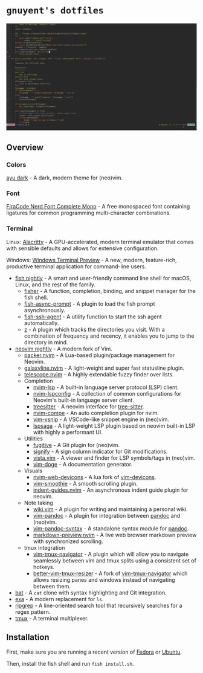 # `gnuyent's dotfiles`

![](images/1.png)

## Overview

### Colors
[ayu dark](https://github.com/Luxed/ayu-vim) - A dark, modern theme for (neo)vim.

### Font
[FiraCode Nerd Font Complete Mono](https://github.com/ryanoasis/nerd-fonts/tree/master/patched-fonts/FiraCode/Regular/complete) - A free monospaced font containing ligatures for common programming multi-character combinations.

### Terminal

Linux: [Alacritty](https://github.com/alacritty/alacritty) - A GPU-accelerated, modern terminal emulator that comes with sensible defaults and allows for extensive configuration.

Windows: [Windows Terminal Preview](https://www.microsoft.com/en-us/p/windows-terminal-preview/) - A new, modern, feature-rich, productive terminal application for command-line users.

* [fish nightly](https://github.com/fish-shell/fish-shell) - A smart and user-friendly command line shell for macOS, Linux, and the rest of the family.
  * [fisher](https://github.com/jorgebucaran/fisher) - A function, completion, binding, and snippet manager for the fish shell.
  * [fish-async-prompt](https://github.com/acomagu/fish-async-prompt) - A plugin to load the fish prompt asynchronously.
  * [fish-ssh-agent](https://github.com/danhper/fish-ssh-agent) - A utility function to start the ssh agent automatically.
  * [z](https://github.com/jethrokuan/z) - A plugin which tracks the directories you visit. With a combination of frequency and recency, it enables you to jump to the directory in mind.
* [neovim nightly](https://github.com/neovim/neovim) - A modern fork of Vim.
  * [packer.nvim](https://github.com/wbthomason/packer.nvim) - A Lua-based plugin/package management for Neovim.
  * [galaxyline.nvim](https://github.com/glepnir/galaxyline.nvim) - A light-weight and super fast statusline plugin.
  * [telescope.nvim](https://github.com/nvim-telescope/telescope.nvim) - A highly extendable fuzzy finder over lists.
  * Completion
    * [nvim-lsp](https://neovim.io/doc/user/lsp.html) - A built-in language server protocol (LSP) client.
    * [nvim-lspconfig](https://github.com/neovim/nvim-lspconfig) - A collection of common configurations for Neovim's built-in language server client.
    * [treesitter](https://github.com/nvim-treesitter/nvim-treesitter) - A neovim interface for [tree-sitter](https://github.com/tree-sitter/tree-sitter).
    * [nvim-compe](https://github.com/hrsh7th/nvim-compe) - An auto completion plugin for nvim.
    * [vim-vsnip](https://github.com/hrsh7th/vim-vsnip) - A VSCode-like snippet engine in (neo)vim.
    * [lspsaga](https://github.com/glepnir/lspsaga.nvim) - A light-weight LSP plugin based on neovim built-in LSP with highly a performant UI.
  * Utilities
    * [fugitive](https://github.com/tpope/vim-fugitive) - A Git plugin for (neo)vim.
    * [signify](https://github.com/mhinz/vim-signify) - A sign column indicator for Git modifications.
    * [vista.vim](https://github.com/liuchengxu/vista.vim) - A viewer and finder for LSP symbols/tags in (neo)vim.
    * [vim-doge](https://github.com/kkoomen/vim-doge) - A documentation generator.
  * Visuals
    * [nvim-web-devicons](https://github.com/kyazdani42/nvim-web-devicons) - A lua fork of [vim-devicons](https://github.com/ryanoasis/vim-devicons).
    * [vim-smoothie](https://github.com/psliwka/vim-smoothie) - A smooth scrolling plugin.
    * [indent-guides.nvim](https://github.com/glepnir/indent-guides.nvim) - An asynchronous indent guide plugin for neovim.
  * Note taking
    * [wiki.vim](https://github.com/lervag/wiki.vim) - A plugin for writing and maintaining a personal wiki.
    * [vim-pandoc](https://github.com/vim-pandoc/vim-pandoc) - A plugin for integration between [pandoc](https://pandoc.org/) and (neo)vim.
    * [vim-pandoc-syntax](https://github.com/vim-pandoc/vim-pandoc-syntax) - A standalone syntax module for [pandoc](https://pandoc.org/).
    * [markdown-preview.nvim](https://github.com/iamcco/markdown-preview.nvim) - A live web browser markdown preview with synchronized scrolling.
  * tmux integration
    * [vim-tmux-navigator](https://github.com/christoomey/vim-tmux-navigator) - A plugin which will allow you to navigate seamlessly between vim and tmux splits using a consistent set of hotkeys.
    * [better-vim-tmux-resizer](https://github.com/RyanMillerC/better-vim-tmux-resizer) - A fork of [vim-tmux-navigator](https://github.com/christoomey/vim-tmux-navigator) which allows resizing panes and windows instead of navigating between them.
* [bat](https://github.com/sharkdp/bat) - A `cat` clone with syntax highlighting and Git integration.
* [exa](https://github.com/ogham/exa) - A modern replacement for `ls`.
* [ripgrep](https://github.com/BurntSushi/ripgrep) - A line-oriented search tool that recursively searches for a regex pattern.
* [tmux](https://github.com/tmux/tmux) - A terminal multiplexer.

## Installation

First, make sure you are running a recent version of [Fedora](https://getfedora.org/) or [Ubuntu](https://ubuntu.com/).

Then, install the fish shell and run `fish install.sh`.

